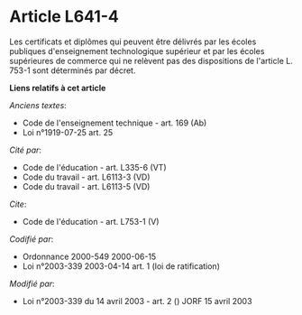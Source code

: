 # Article L641-4

Les certificats et diplômes qui peuvent être délivrés par les écoles publiques d'enseignement technologique supérieur et par
les écoles supérieures de commerce qui ne relèvent pas des dispositions de l'article L. 753-1 sont déterminés par décret.

**Liens relatifs à cet article**

_Anciens textes_:

  - Code de l'enseignement technique - art. 169 (Ab)
  - Loi n°1919-07-25 art. 25

_Cité par_:

  - Code de l'éducation - art. L335-6 (VT)
  - Code du travail - art. L6113-3 (VD)
  - Code du travail - art. L6113-5 (VD)

_Cite_:

  - Code de l'éducation - art. L753-1 (V)

_Codifié par_:

  - Ordonnance 2000-549 2000-06-15
  - Loi n°2003-339 2003-04-14 art. 1 (loi de ratification)

_Modifié par_:

  - Loi n°2003-339 du 14 avril 2003 - art. 2 () JORF 15 avril 2003
